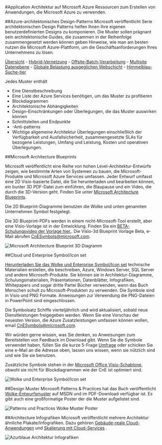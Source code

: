 <properties 
	pageTitle="Application Architecture on Microsoft Azure" 
	description="Architecture overview that covers common design patterns" 
	services="" 
	documentationCenter="" 
	authors="Rboucher" 
	manager="jwhit" 
	editor="mattshel"/>

<tags 
	ms.service="multiple" 
	ms.workload="na" 
	ms.tgt_pltfrm="na" 
	ms.devlang="na" 
	ms.topic="article" 
	ms.date="07/06/2015" 
	ms.author="robb"/>

#Application Architektur auf Microsoft Azure
Ressourcen zum Erstellen von Anwendungen, die Microsoft Azure zu verwenden.

##Azure-architektonisches Design-Patterns
Microsoft veröffentlicht Serie architektonischen Design Patterns helfen Ihnen Ihre eigenen benutzerdefinierten Designs zu komponieren. Die Muster sollen prägnant sein architektonische Guides, die zusammen in der Reihenfolge zusammengesetzt werden können geben Hinweise, wie man am besten nutzen die Microsoft Azure-Plattform, um die Geschäftsanforderungen Ihres Unternehmens zu lösen.


[Übersicht](../azure-architectures-cpif-overview/) - 
[Hybrid-Vernetzung](../azure-architectures-cpif-infrastructure-hybrid-networking/) - 
[Offsite-Batch-Verarbeitung](../azure-architectures-cpif-foundation-offsite-batch-processing-tier/) -
[Multisite Datenebene](../azure-architectures-cpif-foundation-multi-site-data-tier/) -
[Globale Belastung ausgeglichen Webschicht](../azure-architectures-cpif-foundation-global-load-balanced-web-tier/) -
[Himmelblau-Suche-tier](../azure-architectures-cpif-foundation-azure-search-tier/)
 
Jedes Muster enthält
 
- Eine Dienstbeschreibung
- Eine Liste der Azure Services benötigen, um das Muster zu profitieren
- Blockdiagrammen
- Architektonische Abhängigkeiten
- Design-Einschränkungen oder Überlegungen, die das Muster auswirken können
- Schnittstellen und Endpunkte
- -Anti-patterns
- Wichtige allgemeine Architektur Überlegungen einschließlich der Verfügbarkeit und Ausfallsicherheit, zusammengesetzte SLAs für bezogene Leistungen, Umfang und Leistung, Kosten und operativen Überlegungen.

##Microsoft Architecture Blueprints

Microsoft veröffentlicht eine Reihe von hohen Level-Architektur-Entwürfe zeigen, wie bestimmte Arten von Systemen zu bauen, die Microsoft-Produkte und Microsoft Azure Services umfassen. Jeder Entwurf umfasst eine 2D Visio-basierte Datei, die Sie herunterladen und bearbeiten können, ein bunter 3D PDF-Datei zum einführen, die Blaupause und ein Video, die durch die 3D-Version geht. Finden Sie unter 
[Microsoft Architecture Blueprints](http://msdn.microsoft.com/dn630664). 

Die 2D Blueprint-Diagramme benutzen die Wolke und unten genannten Unternehmen Symbol festgelegt.  

Die 3D Blueprint-PDFs werden in einem nicht-Microsoft-Tool erstellt, aber eine Visio-Vorlage ist in der Entwicklung. Finden Sie ein [BETA-Schulungsvideo der Vorlage hier.](http://aka.ms/3dBlueprintTemplate). Die Visio-3d Blueprint Vorlage Beta, e-Mail abrufen [CnESymbols@microsoft.com](mailto:CnESymbols@microsoft.com). 

![Microsoft Architecture Blueprint 3D Diagramm](./media/architecture-overview/BluePrintThumb.jpg)

##Cloud und Enterprise Symbol/Icon set

[Herunterladen Sie das Wolke und Enterprise Symbol/Icon set](http://aka.ms/CnESymbols) technische Materialien erstellen, die beschreiben, Azure, Windows Server, SQL Server und andere Microsoft-Produkte. Sie können sie in Architektur-Diagramme, Schulungsmaterialien, Präsentationen, Datenblätter, Infografiken, Whitepapers und sogar dritte Partei Bücher verwenden, wenn das Buch Menschen schult zu Microsoft-Produkten zu verwenden. Die Symbole sind in Visio und PNG Formate. Anweisungen zur Verwendung die PNG-Dateien in PowerPoint sind eingeschlossen. 

Die Symbolsatz Schiffe vierteljährlich und wird aktualisiert, sobald neue Dienstleistungen freigegeben werden. Wenn Sie eine Vorschau der neuesten Version, die Azure Zusatzleistungen umfassen können wollen, email [CnESymbols@microsoft.com](mailto:CnESymbols@microsoft.com).  

Wir würden gerne wissen, was Sie denken, so Anweisungen zum Bereitstellen von Feedback im Download gibt. Wenn Sie die Symbole verwendet haben, füllen Sie die kurze 5-Frage [Umfrage](http://aka.ms/azuresymbolssurveyv2) oder schicken Sie eine e-Mail an die Adresse oben, lassen uns wissen, wenn sie nützlich sind und wie Sie sie benutzen.  

Zusätzliche Symbole stehen in der [Microsoft Office Visio-Schablone](http://www.microsoft.com/en-us/download/details.aspx?id=35772), obwohl sie nicht für Blockdiagrammen wie der CnE ist optimiert sind.  

![Wolke und Enterprise Symbol/Icon set](./media/architecture-overview/CnESymbols.png)

##Design Muster
Microsoft Patterns &amp; Practices hat das Buch veröffentlicht [Wolke-Entwurfsmuster](http://msdn.microsoft.com/library/dn568099.aspx) auf MSDN und im PDF-Download verfügbar ist. Es gibt auch eine großformatige Poster der die Muster aufgelistet sind. 

![Patterns und Practices Wolke Muster Poster](./media/architecture-overview/PnPPatternPosterThumb.jpg)

##Architecture Infografiken
Microsoft veröffentlicht mehrere Architektur ähnliche Plakate/Infografiken. Dazu gehören [Gebäude-reale Cloud-Anwendungen](http://azure.microsoft.com/documentation/infographics/building-real-world-cloud-apps/) und [Skalierung mit Cloud-Services](http://azure.microsoft.com/documentation/infographics/cloud-services/) . 

![Azurblaue Architektur Infografiken](./media/architecture-overview/AzureArchInfographicThumb.jpg)
